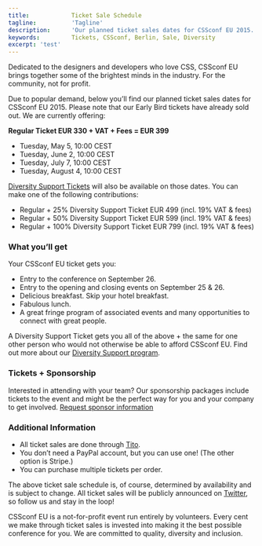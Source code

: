 ```yaml
---
title:            Ticket Sale Schedule
tagline:          'Tagline'
description:      'Our planned ticket sales dates for CSSconf EU 2015. Early Bird tickets have already sold out. We are currently offering Regular Tickets and Diversity Support Tickets'
keywords:         Tickets, CSSconf, Berlin, Sale, Diversity
excerpt: 'test'
---
```



<p>Dedicated to the designers and developers who love CSS, CSSconf EU brings together some of the brightest minds in the industry. For the community, not for profit.</p>
<p>Due to popular demand, below you’ll find our planned ticket sales dates for CSSconf EU 2015. Please note that our Early Bird tickets have already sold out. We are currently offering:</p>
<p><strong>Regular Ticket  EUR 330 + VAT + Fees = EUR 399</strong></p>
<ul class="list-simple">
  <li>Tuesday, May 5, 10:00 CEST</li>
  <li>Tuesday, June 2, 10:00 CEST</li>
  <li>Tuesday, July 7, 10:00 CEST</li>
  <li>Tuesday, August 4, 10:00 CEST</li>
</ul>
<p><a href="/diversity-support-tickets/">Diversity Support Tickets</a> will also be available on those dates. You can make one of the following contributions: </p>
<ul class="list-simple">
  <li>Regular + 25% Diversity Support Ticket EUR 499 (incl. 19% VAT & fees)</li>
  <li>Regular + 50% Diversity Support Ticket EUR 599 (incl. 19% VAT & fees)</li>
  <li>Regular + 100% Diversity Support Ticket EUR 799 (incl. 19% VAT & fees)</li>
</ul>

<h3>What you’ll get</h3>
<p>Your CSSconf EU ticket gets you:</p>
<ul class="list-simple">
  <li>Entry to the conference on September 26.</li>
  <li>Entry to the opening and closing events on September 25 & 26.</li>
  <li>Delicious breakfast. Skip your hotel breakfast.</li>
  <li>Fabulous lunch.</li>
  <li>A great fringe program of associated events and many opportunities to connect with great people.</li>
</ul>

<p>A Diversity Support Ticket gets you all of the above + the same for one other person who would not otherwise be able to afford CSSconf EU. Find out more about our <a href="/diversity-support-tickets/">Diversity Support program</a>.</p>

<h3>Tickets + Sponsorship</h3>
<p>Interested in attending with your team? Our sponsorship packages include tickets to the event and might be the perfect way for you and your company to get involved. <a href="mailto:contact@cssconf.eu">Request sponsor information</a></p>

<h3>Additional Information</h3>
<ul class="list-simple">
  <li>All ticket sales are done through <a href="https://ti.to/cssconfeu/cssconf-eu-2015/" target="_blank">Tito</a>.</li>
  <li>You don’t need a PayPal account, but you can use one! (The other option is Stripe.)</li>
  <li>You can purchase multiple tickets per order.</li>
</ul>
<p>The above ticket sale schedule is, of course, determined by availability and is subject to change. All ticket sales will be publicly announced on <a href="https://twitter.com/cssconfeu" target="_blank">Twitter</a>, so follow us and stay in the loop!</p>
<p>CSSconf EU is a not-for-profit event run entirely by volunteers. Every cent we make through ticket sales is invested into making it the best possible conference for you. We are committed to quality, diversity and inclusion.</p>
